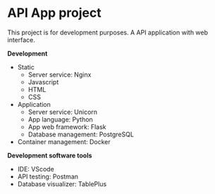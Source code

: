 # API App project

This project is for development purposes. A API application with web interface.

**Development** <br>

- Static
  - Server service: Nginx 
  - Javascript
  - HTML
  - CSS
- Application
  - Server service: Unicorn  
  - App language: Python
  - App web framework: Flask
  - Database management: PostgreSQL
- Container management: Docker

**Development software tools** <br>

- IDE: VScode
- API testing: Postman
- Database visualizer: TablePlus
